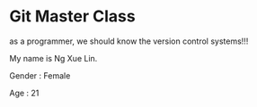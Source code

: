# Git Master Class
as a programmer, we should know the version control systems!!!

My name is Ng Xue Lin.

Gender : Female

Age : 21